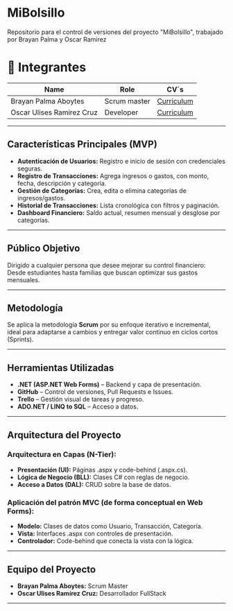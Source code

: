 # MiBolsillo
Repositorio para el control de versiones del proyecto "MiBolsillo", trabajado por Brayan Palma y Oscar Ramirez

# **👥 Integrantes**  

| Name                    | Role       | CV´s                                         |
|-------------------------|------------|----------------------------------------------|
|Brayan Palma Aboytes     |Scrum master|<a href="https://oscaarc82.github.io/oscar.github.io/"> Curriculum </a>|
|Oscar Ulises Ramirez Cruz|Developer   |<a href="https://oscaarc82.github.io/oscar.github.io/"> Curriculum </a>|


---

## Características Principales (MVP)

- **Autenticación de Usuarios:** Registro e inicio de sesión con credenciales seguras.
- **Registro de Transacciones:** Agrega ingresos o gastos, con monto, fecha, descripción y categoría.
- **Gestión de Categorías:** Crea, edita o elimina categorías de ingresos/gastos.
- **Historial de Transacciones:** Lista cronológica con filtros y paginación.
- **Dashboard Financiero:** Saldo actual, resumen mensual y desglose por categorías.

---

## Público Objetivo

Dirigido a cualquier persona que desee mejorar su control financiero:  
Desde estudiantes hasta familias que buscan optimizar sus gastos mensuales.

---

## Metodología

Se aplica la metodología **Scrum** por su enfoque iterativo e incremental, ideal para adaptarse a cambios y entregar valor continuo en ciclos cortos (Sprints).

---

## Herramientas Utilizadas

- **.NET (ASP.NET Web Forms)** – Backend y capa de presentación.
- **GitHub** – Control de versiones, Pull Requests e Issues.
- **Trello** – Gestión visual de tareas y progreso.
- **ADO.NET / LINQ to SQL** – Acceso a datos.

---

## Arquitectura del Proyecto

### Arquitectura en Capas (N-Tier):
- **Presentación (UI):** Páginas .aspx y code-behind (.aspx.cs).
- **Lógica de Negocio (BLL):** Clases C# con reglas de negocio.
- **Acceso a Datos (DAL):** CRUD sobre la base de datos.

### Aplicación del patrón MVC (de forma conceptual en Web Forms):
- **Modelo:** Clases de datos como Usuario, Transacción, Categoría.
- **Vista:** Interfaces .aspx con controles de presentación.
- **Controlador:** Code-behind que conecta la vista con la lógica.

---

## Equipo del Proyecto

- **Brayan Palma Aboytes:** Scrum Master  
- **Oscar Ulises Ramírez Cruz:** Desarrollador FullStack

---
